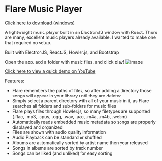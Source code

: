 # Flare Music Player
<a href="https://drive.google.com/file/d/1Eq5RAlrDLBIiMBl7ELPQO2w5juSqjKYP/view?usp=sharing" target="_blank">Click here to download (windows)</a>

A lightweight music player built in an ElectronJS window with React. There are many, excellent music players already available. I wanted to make one that required no setup.

Built with ElectronJS, ReactJS, Howler.js, and Bootstrap

Open the app, add a folder with music files, and click play!
![image](https://user-images.githubusercontent.com/103540180/166316135-b437abe0-726a-4f42-9f43-d703e74b8b43.png)

<a href="https://youtu.be/peRCJDqpM-Q" target="_blank">Click here to view a quick demo on YouTube</a>

Features:
- Flare remembers the paths of files, so after adding a directory those songs will appear in your library until they are deleted.
- Simply select a parent directory with all of your music in it, as Flare searches all folders and sub-folders for music files
- Flare plays files through Howler.js, so many filetypes are supported (.flac, .mp3, .opus, .ogg, .wav, .aac, .m4a, .m4b, .webm)
- Automatically reads embedded music metadata so songs are properly displayed and organized
- Files are shown with audio quality information
- Audio Playback can be standard or shuffled
- Albums are automatically sorted by artist name then year released
- Songs in albums are sorted by track number
- Songs can be liked (and unliked) for easy sorting
